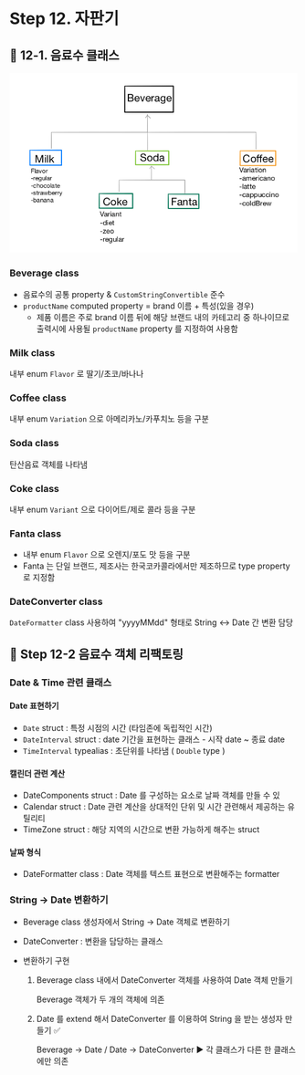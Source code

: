 # Step 12. 자판기

## 📌 12-1. 음료수 클래스

![](./images/class-hierarchy.jpeg)

### Beverage class

- 음료수의 공통 property & `CustomStringConvertible` 준수
- `productName` computed property  = brand 이름 + 특성(있을 경우)
  - 제품 이름은 주로 brand 이름 뒤에 해당 브랜드 내의 카테고리 중 하나이므로 출력시에 사용될 `productName` property 를 지정하여 사용함

### Milk class

내부 enum `Flavor` 로 딸기/초코/바나나 

### Coffee class

내부 enum `Variation` 으로 아메리카노/카푸치노 등을 구분

### Soda class

탄산음료 객체를 나타냄

### Coke class

내부 enum `Variant` 으로 다이어트/제로 콜라 등을 구분

### Fanta class

- 내부 enum `Flavor` 으로 오렌지/포도 맛 등을 구분
- Fanta 는 단일 브랜드, 제조사는 한국코카콜라에서만 제조하므로 type property 로 지정함

### DateConverter class

`DateFormatter` class 사용하여 "yyyyMMdd" 형태로 String <-> Date 간 변환 담당



## 📌 Step 12-2 음료수 객체 리팩토링

### Date & Time 관련 클래스

#### Date 표현하기

- `Date` struct : 특정 시점의 시간 (타임존에 독립적인 시간)
- `DateInterval` struct : date 기간을 표현하는 클래스 - 시작 date ~ 종료 date
- `TimeInterval` typealias : 초단위를 나타냄 ( `Double` type )

#### 캘린더 관련 계산

- DateComponents struct : Date 를 구성하는 요소로 날짜 객체를 만들 수 있
- Calendar struct : Date 관련 계산을 상대적인 단위 및 시간 관련해서 제공하는 유틸리티
- TimeZone struct : 해당 지역의 시간으로 변환 가능하게 해주는 struct

#### 날짜 형식 

- DateFormatter class : Date 객체를 텍스트 표현으로 변환해주는 formatter



### String → Date 변환하기

- Beverage class 생성자에서 String → Date 객체로 변환하기

- DateConverter : 변환을 담당하는 클래스

- 변환하기 구현

  1. Beverage class 내에서 DateConverter 객체를 사용하여 Date 객체 만들기

     Beverage 객체가 두 개의 객체에 의존

  2. Date 를 extend 해서 DateConverter 를 이용하여 String 을 받는 생성자 만들기 ✅

     Beverage → Date / Date → DateConverter   ▶︎ 각 클래스가 다른 한 클래스에만 의존 













